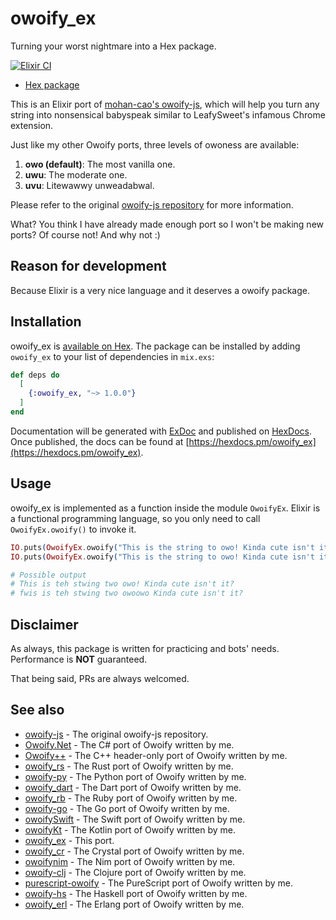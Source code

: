 # owoify_ex
Turning your worst nightmare into a Hex package.

[![Elixir CI](https://github.com/deadshot465/owoify_ex/actions/workflows/elixir.yml/badge.svg)](https://github.com/deadshot465/owoify_ex/actions/workflows/elixir.yml)

- [Hex package](https://hex.pm/packages/owoify_ex)

This is an Elixir port of [mohan-cao's owoify-js](https://github.com/mohan-cao/owoify-js), which will help you turn any string into nonsensical babyspeak similar to LeafySweet's infamous Chrome extension.

Just like my other Owoify ports, three levels of owoness are available:

1. **owo (default)**: The most vanilla one.
2. **uwu**: The moderate one.
3. **uvu**: Litewawwy unweadabwal.

Please refer to the original [owoify-js repository](https://github.com/mohan-cao/owoify-js) for more information.

What? You think I have already made enough port so I won't be making new ports? Of course not! And why not :)

## Reason for development
Because Elixir is a very nice language and it deserves a owoify package.

## Installation
owoify_ex is [available on Hex](https://hex.pm/packages/owoify_ex). The package can be installed
by adding `owoify_ex` to your list of dependencies in `mix.exs`:

```elixir
def deps do
  [
    {:owoify_ex, "~> 1.0.0"}
  ]
end
```

Documentation will be generated with [ExDoc](https://github.com/elixir-lang/ex_doc)
and published on [HexDocs](https://hexdocs.pm). Once published, the docs can
be found at [https://hexdocs.pm/owoify_ex](https://hexdocs.pm/owoify_ex).

## Usage
owoify_ex is implemented as a function inside the module `OwoifyEx`. Elixir is a functional programming language, so you only need to call `OwoifyEx.owoify()` to invoke it.

```elixir
IO.puts(OwoifyEx.owoify("This is the string to owo! Kinda cute isn't it?"))
IO.puts(OwoifyEx.owoify("This is the string to owo! Kinda cute isn't it?", "uvu"))

# Possible output
# This is teh stwing two owo! Kinda cute isn't it?
# fwis is teh stwing two owoowo Kinda cute isn't it?
```

## Disclaimer
As always, this package is written for practicing and bots' needs. Performance is **NOT** guaranteed.

That being said, PRs are always welcomed.

## See also
- [owoify-js](https://github.com/mohan-cao/owoify-js) - The original owoify-js repository.
- [Owoify.Net](https://www.nuget.org/packages/Owoify.Net/1.0.1) - The C# port of Owoify written by me.
- [Owoify++](https://github.com/deadshot465/OwoifyCpp) - The C++ header-only port of Owoify written by me.
- [owoify_rs](https://crates.io/crates/owoify_rs) - The Rust port of Owoify written by me.
- [owoify-py](https://pypi.org/project/owoify-py/) - The Python port of Owoify written by me.
- [owoify_dart](https://pub.dev/packages/owoify_dart) - The Dart port of Owoify written by me.
- [owoify_rb](https://rubygems.org/gems/owoify_rb) - The Ruby port of Owoify written by me.
- [owoify-go](https://pkg.go.dev/github.com/deadshot465/owoify-go) - The Go port of Owoify written by me.
- [owoifySwift](https://github.com/deadshot465/OwoifySwift) - The Swift port of Owoify written by me.
- [owoifyKt](https://search.maven.org/search?q=g:%22io.github.deadshot465%22%20AND%20a:%22owoifyKt%22) - The Kotlin port of Owoify written by me.
- [owoify_ex](https://hex.pm/packages/owoify_ex) - This port.
- [owoify_cr](https://crystalshards.org/shards/github/deadshot465/owoify_cr) - The Crystal port of Owoify written by me.
- [owoifynim](https://nimble.directory/pkg/owoifynim) - The Nim port of Owoify written by me.
- [owoify-clj](https://clojars.org/net.clojars.deadshot465/owoify-clj) - The Clojure port of Owoify written by me.
- [purescript-owoify](https://pursuit.purescript.org/packages/purescript-owoify) - The PureScript port of Owoify written by me.
- [owoify-hs](https://hackage.haskell.org/package/owoify-hs) - The Haskell port of Owoify written by me.
- [owoify_erl](https://github.com/deadshot465/owoify_erl/) - The Erlang port of Owoify written by me.
